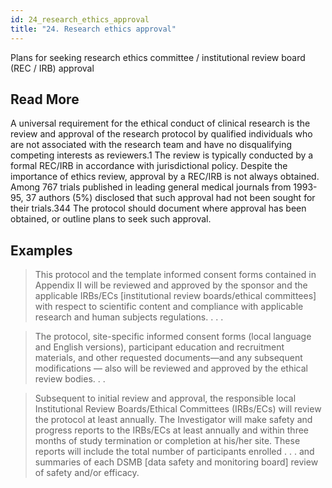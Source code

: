 ```yaml
---
id: 24_research_ethics_approval
title: "24. Research ethics approval"
---
```

Plans for seeking research ethics committee / institutional review board (REC / IRB) approval

## Read More

A universal requirement for the ethical conduct of clinical research is the review and approval of the research protocol by qualified individuals who are not associated with the research team and have no disqualifying competing interests as reviewers.1 The review is typically conducted by a formal REC/IRB in accordance with jurisdictional policy. Despite the importance of ethics review, approval by a REC/IRB is not always obtained. Among 767 trials published in leading general medical journals from 1993-95, 37 authors (5%) disclosed that such approval had not been sought for their trials.344 The protocol should document where approval has been obtained, or outline plans to seek such approval.

## Examples

> This protocol and the template informed consent forms contained in Appendix II will be reviewed and approved by the sponsor and the applicable IRBs/ECs [institutional review boards/ethical committees] with respect to scientific content and compliance with applicable research and human subjects regulations. . . .

> The protocol, site-specific informed consent forms (local language and English versions), participant education and recruitment materials, and other requested documents—and any subsequent modifications — also will be reviewed and approved by the ethical review bodies. . .

> Subsequent to initial review and approval, the responsible local Institutional Review Boards/Ethical Committees (IRBs/ECs) will review the protocol at least annually. The Investigator will make safety and progress reports to the IRBs/ECs at least annually and within three months of study termination or completion at his/her site. These reports will include the total number of participants enrolled . . . and summaries of each DSMB [data safety and monitoring board] review of safety and/or efficacy.